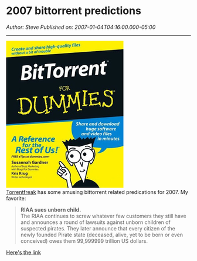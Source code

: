 # 2007 bittorrent predictions

*Author: Steve*
*Published on: 2007-01-04T04:16:00.000-05:00*

---

[![](bittorrent-for-dummies-book-cover.jpg)](http://bp0.blogger.com/_kfv2ADnjgQg/RZzJRuvYGPI/AAAAAAAAAFM/vWnJEahQhqQ/s1600-h/bittorrent-for-dummies-book-cover.jpg)  
[Torrentfreak](http://torrentfreak.com/2007-bittorrent-predictions/) has some amusing bittorrent related predications for 2007. My favorite:  
  

> **RIAA sues unborn child.**  
> The RIAA continues to screw whatever few customers they still have and announces a round of lawsuits against unborn children of suspected pirates. They later announce that every citizen of the newly founded Pirate state (deceased, alive, yet to be born or even conceived) owes them 99,999999 trillion US dollars.

  
[Here's the link](http://torrentfreak.com/2007-bittorrent-predictions/)  


